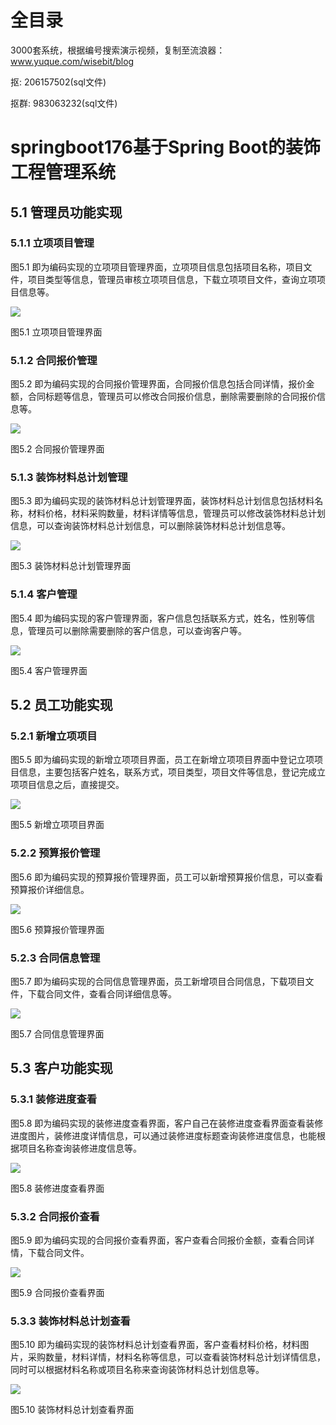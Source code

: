 # 全目录

3000套系统，根据编号搜索演示视频，复制至流浪器：www.yuque.com/wisebit/blog


<p>抠: 206157502(sql文件)</p>
<p>抠群: 983063232(sql文件)</p>



# springboot176基于Spring Boot的装饰工程管理系统

## 5.1 管理员功能实现
### 5.1.1 立项项目管理
图5.1 即为编码实现的立项项目管理界面，立项项目信息包括项目名称，项目文件，项目类型等信息，管理员审核立项项目信息，下载立项项目文件，查询立项项目信息等。

![](/md/blog.018.png)

图5.1 立项项目管理界面
### 5.1.2 合同报价管理
图5.2 即为编码实现的合同报价管理界面，合同报价信息包括合同详情，报价金额，合同标题等信息，管理员可以修改合同报价信息，删除需要删除的合同报价信息等。

![](/md/blog.019.png)

图5.2 合同报价管理界面
### 5.1.3 装饰材料总计划管理
图5.3 即为编码实现的装饰材料总计划管理界面，装饰材料总计划信息包括材料名称，材料价格，材料采购数量，材料详情等信息，管理员可以修改装饰材料总计划信息，可以查询装饰材料总计划信息，可以删除装饰材料总计划信息等。

![](/md/blog.020.png)

图5.3 装饰材料总计划管理界面
### 5.1.4 客户管理
图5.4 即为编码实现的客户管理界面，客户信息包括联系方式，姓名，性别等信息，管理员可以删除需要删除的客户信息，可以查询客户等。

![](/md/blog.021.png)

图5.4 客户管理界面
## 5.2 员工功能实现
### 5.2.1 新增立项项目
图5.5 即为编码实现的新增立项项目界面，员工在新增立项项目界面中登记立项项目信息，主要包括客户姓名，联系方式，项目类型，项目文件等信息，登记完成立项项目信息之后，直接提交。

![](/md/blog.022.png)

图5.5 新增立项项目界面
### 5.2.2 预算报价管理
图5.6 即为编码实现的预算报价管理界面，员工可以新增预算报价信息，可以查看预算报价详细信息。

![](/md/blog.023.png)

图5.6 预算报价管理界面
### 5.2.3 合同信息管理
图5.7 即为编码实现的合同信息管理界面，员工新增项目合同信息，下载项目文件，下载合同文件，查看合同详细信息等。

![](/md/blog.024.png)

图5.7 合同信息管理界面
## 5.3 客户功能实现
### 5.3.1 装修进度查看
图5.8 即为编码实现的装修进度查看界面，客户自己在装修进度查看界面查看装修进度图片，装修进度详情信息，可以通过装修进度标题查询装修进度信息，也能根据项目名称查询装修进度信息等。

![](/md/blog.025.png)

图5.8 装修进度查看界面
### 5.3.2 合同报价查看
图5.9 即为编码实现的合同报价查看界面，客户查看合同报价金额，查看合同详情，下载合同文件。

![](/md/blog.026.png)

图5.9 合同报价查看界面
### 5.3.3 装饰材料总计划查看
图5.10 即为编码实现的装饰材料总计划查看界面，客户查看材料价格，材料图片，采购数量，材料详情，材料名称等信息，可以查看装饰材料总计划详情信息，同时可以根据材料名称或项目名称来查询装饰材料总计划信息等。

![](/md/blog.027.png)

图5.10 装饰材料总计划查看界面





